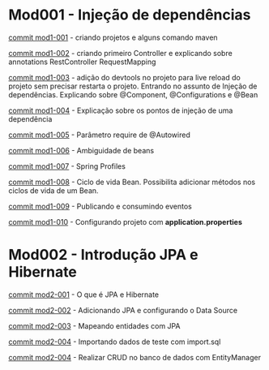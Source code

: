 # Mod001 - Injeção de dependências
[commit mod1-001](/algafood-api/docs/module-01/arq-01.md) - criando projetos e alguns comando maven

[commit mod1-002](/algafood-api/docs/module-01/arq-02.md) - criando primeiro Controller e explicando sobre annotations RestController RequestMapping

[commit mod1-003](/algafood-api/docs/module-01/arq-03.md) - adição do devtools no projeto para live reload do projeto sem precisar restarta o projeto.
Entrando no assunto de Injeção de dependências. Explicando sobre @Component, @Configurations e @Bean


[commit mod1-004](/algafood-api/docs/module-01/arq-04.md) - Explicação sobre os pontos de injeção de uma dependência

[commit mod1-005](/algafood-api/docs/module-01/arq-05.md) - Parâmetro require de @Autowired

[commit mod1-006](/algafood-api/docs/module-01/arq-06.md) - Ambiguidade de beans

[commit mod1-007](/algafood-api/docs/module-01/arq-07.md) - Spring Profiles

[commit mod1-008](/algafood-api/docs/module-01/arq-08.md) - Ciclo de vida Bean. Possibilita 
adicionar métodos nos ciclos de vida de um Bean.

[commit mod1-009](/algafood-api/docs/module-01/arq-09.md) - Publicando e consumindo eventos

[commit mod1-010](/algafood-api/docs/module-01/arq-10.md) - Configurando projeto com **application.properties**



# Mod002 - Introdução JPA e Hibernate

[commit mod2-001](/algafood-api/docs/module-02/arq-01.md) - O que é JPA e Hibernate

[commit mod2-002](/algafood-api/docs/module-02/arq-02.md) - Adicionando JPA e configurando o Data Source

[commit mod2-003](/algafood-api/docs/module-02/arq-03.md) - Mapeando entidades com JPA

[commit mod2-004](/algafood-api/docs/module-02/arq-04.md) - Importando dados de teste com import.sql

[commit mod2-004](/algafood-api/docs/module-02/arq-05.md) - Realizar CRUD no banco de dados com EntityManager


